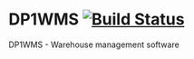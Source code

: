 # DP1WMS [![Build Status](https://travis-ci.org/jchudb93/DP1WMS.svg?branch=master)](https://travis-ci.org/jchudb93/DP1WMS.svg?branch=master)

DP1WMS - Warehouse management software
